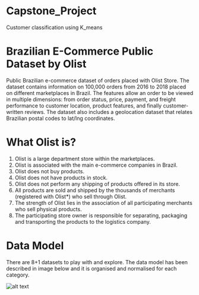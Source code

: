 # Capstone_Project
Customer classification using K_means

# Brazilian E-Commerce Public Dataset by Olist
Public Brazilian e-commerce dataset of orders placed with Olist Store. The dataset contains information on 100,000 orders from 2016 to 2018 placed on different marketplaces in Brazil. The features allow an order to be viewed in multiple dimensions: from order status, price, payment, and freight performance to customer location, product features, and finally customer-written reviews. The dataset also includes a geolocation dataset that relates Brazilian postal codes to lat/lng coordinates.

# What Olist is?
1. Olist is a large department store within the marketplaces.
2. Olist is associated with the main e-commerce companies in Brazil.
3. Olist does not buy products.
4. Olist does not have products in stock.
5. Olist does not perform any shipping of products offered in its store.
6. All products are sold and shipped by the thousands of merchants (registered with Olist*) who sell through Olist.
7. The strength of Olist lies in the association of all participating merchants who sell physical products.
8. The participating store owner is responsible for separating, packaging and transporting the products to the logistics company.

# Data Model
There are 8+1 datasets to play with and explore. The data model has been described in image below and it is organised and normalised for each category.

![alt text](https://i.imgur.com/HRhd2Y0.png)


